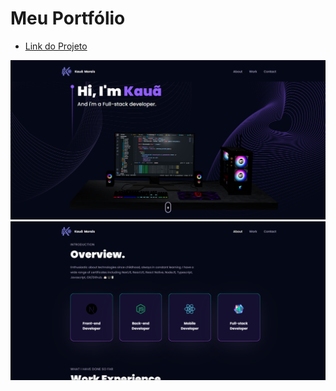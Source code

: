 # Meu Portfólio

- [Link do Projeto](https://portfolio-moraiskaua.vercel.app)

![Home](./public/prints/Home.png)
![About](./public/prints/About.png)
